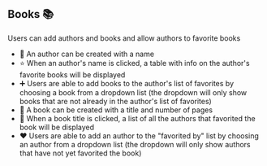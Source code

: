 ## Books 📚

Users can add authors and books and allow authors to favorite books 
- 🧑 An author can be created with a name
- ⭐ When an author's name is clicked, a table with info on the author's favorite books will be displayed 
- ➕ Users are able to add books to the author's list of favorites by choosing a book from a dropdown list (the dropdown will only show books that are not already in the author's list of favorites)
- 📗 A book can be created with a title and number of pages 
- 👯 When a book title is clicked, a list of all the authors that favorited the book will be displayed
- ❤️ Users are able to add an author to the "favorited by" list by choosing an author from a dropdown list (the dropdown will only show authors that have not yet favorited the book)

